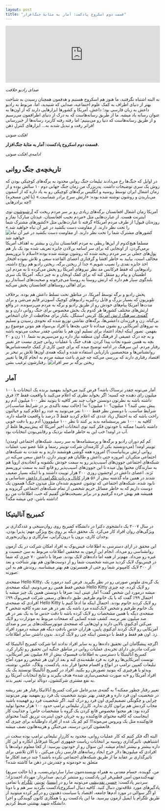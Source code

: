 ```yaml
---
layout: post
title: "قسمت دوم اسکروج پادکست: آمار به مثابهٔ جنگ‌افزار"
---
```


<iframe sandbox="allow-same-origin allow-scripts allow-top-navigation allow-popups allow-forms" scrolling="no" width="100%" height="185" frameborder="0" src="https://embed.radiopublic.com/e?if=scrooge-podcast-Wka3nl&ge=s1!c82736cf133e9a97d3be94dd0ac121baa10c8e43"></iframe>


_صدای رادیو خلافت_

نه البته اشتباه نگرفتید، ما هنوز هم اسکروج هستیم و هدفمون همچنان رسیدن به شناخت بهتر از دنیای اطراف به کمک علوم اجتماعیه، صدایی که شنیدید، اما، مربوط به رادیو داعش به زبان فارسی بود؛ داعش، آمریکا و کشورها ابزارهایی دارند که از اون‌ها به عنوان رسانه یاد میشه. ما از طریق رسانه‌هاست که به درک از دنیای اطرافمون می‌رسیم و از طریق رسانه‌هاست که دنیا رو می‌بینیم؛ اما رفته رفته کاربرد رسانه‌ها از خبررسانی فراتر رفت و تبدیل شدند به... ابزارهای کنترلِ ذهن!

_افکت صوتی_

**قسمت دوم اسکروج پادکست: آمار به مثابهٔ جنگ‌افزار.** 

_ادامه‌ی افکت صوتی_


## تاریخچه‌ی جنگ روانی

در اوایل که جنگ‌ها رخ می‌دادند تبلیغات جنگ روانی محدود به برگه‌های کوچیکی بودن که روش یک سری توضیحات داشت. پدربزرگ من زمان جنگ جهانی دوم ۱۰ سالش بوده و از زمان اشغال ایران توسط روسیه و انگلیس برگه‌های کوچیکی رو به یاد داره که از آسمون می‌باریدن و روشون نوشته شده بوده: «ارتش سرخ برادر شماست.» {با لحن مسخره} چه برادرهایی!!

آمریکا زمان اشغال افغانستان برگه‌های زیادی رو بر سر مردم ریخت که [آرشیوشون] توی اینترنت هست. از عبارت‌هایی مثل «مردم نجیب افغانستان، عیدتان مبارک! نماز و روزه‌تان قبول! از طرف مردم آمریکا» گرفته تا عبارت‌هایی مثل «کشورهای مشترک شما را تحت نظر دارند. از مقاومت دست بکشید در غیر آن تباه خواهید شد.»
![کشورهای مشترک شما را تحت نظر دارند. از مقاومت دست بکشید در غیر آن تباه خواهید شد](http://www.psywarrior.com/AFD108cBack.jpg)
مسلما هیچ‌کدوم از این‌ها ربطی به مردم افغانستان ندارن و بیشتر به اهداف آمریکا برمی‌گردن. از اونجایی که برای سر اسامه بن‌لادن جایزه تعریف شده بود یک بار هم پول‌های جعلی بر سر مردم ریخته شده که روشون نوشته شده بوده:«اسلام با تروریسم مخالف است، بیایید به خاطر افشا و گرفتاری اعضای القاعده سعی و تلاش نموده افتخار اخذ جایزه نقدی را نصیب شویم.» جدا از ریختن برگه، ریختن رادیو هم رواج داشته، رادیوهایی که فقط فرکانس مد نظر نیروهای آمریکا رو پخش می‌کرده تا به مردم این اطمینان و پیام رو منتقل کنه که برای کمک اونجان و نه چیز دیگه. آمریکا یک سری بلندگوی سیار هم داره که ارتش روستا به روستا می‌چرخونه و صحبت‌های استاندار رو برای اهالی روستاهای افغانستان پخش می‌کنه.


پخش رادیو و برگه توسط آمریکا، در مناطق تحت تسلط داعش هم بوده. برخلاف تلویزیون که بسیار بزرگ و قابل ردگیریه رادیوهای کوچیک آسون‌تر قایم می‌شن و برای مدت‌ها آمریکا پیام‌های خودش رو از طریق رادیو و برگه به مردم می‌رسونده. در واقع ارتش‌های مختلف کشورها هر کدوم یک بخش مخصوص برای جنگ روانی دارن و [به گفته‌ی سرهنگ ارتش آمریکا]، کریس استنگل، یکبار برای محافظت از جان اشخاص بی‌گناه، زن و فرزندان داعشی‌ها، برگه‌های نقاشی توزیع شده که نحوه‌ی رسیدن و تسلیم به نیروهای آمریکایی رو نشون میداده تا حتی بچه‌ها یا افراد بی‌سواد هم بتونن موضوع رو بفهمن. تصور اینکه ایجاد اعتماد برای تسلیم اون هم با نقاشی چقدر سخت می‌تونه باشه و به چه درک عمیقی از فرهنگ اون منطقه نیاز داره رو می‌سپریم به شما. ۱۱ زن و ۲۰ بچه به همین شیوه نجات پیدا کردن. هدف جنگ یا عملیات روانی چیزی نیست جز تغییر رفتار مردم. این سرهنگ در ادامه توضیح میده که برای چنین کاری از کمک جامعه‌شناس‌ها روانشناس‌ها و متخصصین بازاریابی استفاده شده و اینکه همه‌ی اون‌ها تلاش بر تبحر بر اقتصاد رفتاری دارند که بررسی می‌کنه چه چیزی باعث میشه مردم به انجام کارها یا تغییر رفتارشون ترغیب بشن. 
![ریختن برگه بر سر افراد](http://www.psywarrior.com/HeloLeaf1814.jpg)

## آمار

آمار می‌تونه چقدر ترسناک باشه؟ فرض کنید می‌خواید بفهمید برنده یک انتخابات با ۱۰۰ میلیون رای دهنده چه کسیه؛ اگر بخواید نظری که اعلام می‌کنید با واقعیت فقط ۳٪ فرق داشته باشه به نظرتون دونستن جواب چند نفر کافیه تا بتونید نظر ۱۰۰ میلیون آدم رو پیش بینی کنید؟ ۱ میلیون؟ ۱۰ میلیون؟ نه! {حالت نیمه تاکیدی بر در شرایط مناسب}در شرایط مناسب، با دونستن نظر فقط ۱۰۰۰ نفر می‌تونید یه عدد رو اعلام کنید و خیالتون راحت باشه که به احتمال زیاد عددی که اعلام کردید فقط 3 درصد با واقعیت فاصله داره. کافیه به ۱۰۰۰ نفر پرسشنامه بدید پر کنند تا نظر ۱۰۰ میلیووون! آدم رو با دقت خوبی داشته باشید! ممکنه با خودتون فکر کنید توی انتخابات اخیر آمریکا که پیش‌بینی‌ها غلط از آب در اومد! خب این به خاطر فاصله نزدیک و رقابتی‌بودن انتخابات بود.

کم کم دوران رادیو و برگه‌ها و پرسشنامه‌ها به سر رسید. شبکه‌های اجتماعی اومدن! توییتر اومد! (می‌دونستید یکی از کارمندان شرکت توییتر رسما و علنا عضو تیپ عملیات روانی ارتش بریتانیاست؟) امروزه همه گوشی هوشمند دارند و به شدت به شبکه‌های اجتماعی متکی‌ان. امروزه حتی داعش و طالبان هم توییتر دارن.
داعش سعی می‌کنه در شبکه‌های اجتماعی جوون‌های آسیب‌پذیر رو به سمت خودش بکشونه و اتحادیه‌ی اروپا هم به سازندگان محتوا پول میده تا این جوون‌های آسیب‌پذیر رو قانع کنند به سمت تروریسم نَرَند. اعضای داعش در اوجشون روزی ۲۰۰ هزار توییت داشتند و با اینکه بسیار ضعیف شدند در همین ماه گذشته بیش از ۵۶ هزار [کانال و ربات تلگرامی از داعش] شناسایی و نابود شده. شبکه‌های اجتماعی که توشون عضویم شده‌ان مثل میدون جنگ!
هممون یک دوست داریم که به خاطر مسائل حریم شخصی از تمام شبکه‌های اجتماعی گریزونه و همیشه هم بهش خرده گرفتیم و در برابر نصیحت‌هاش گفتیم که خب، اطلاعات من رو داشته باشن، چی میشه مگه؟!

## کمبریج آنالیتیکا

در سال ۲۰۰۷ یک دانشجوی دکترا در دانشگاه کمبریج روی روان‌سنجی و عددگذاری بر ویژگی‌های روان افراد کار می‌کرد. یک محقق دیگه بر روی پنج ویژگی مهم: پذیرا بودن، وجدان کاری، برون یا درون‌گرایی، سازگاری و روان‌رنجوری.

این محقق در ازای دسترسی به اطلاعات فیس‌بوک به افراد امکان شرکت در یک آزمون روانشناسی رو می‌داد. انجام این آزمون به محققین اطلاعات مربوط به سن جنسیت و غیره رو می‌داد. مهم‌تر از همه اما داده‌های لایک بودند. صرفا با داشتن ۷۰ چیزی که شما در فیس‌بوک لایک کردید می‌شه شخصیت شما رو از دوست‌هاتون هم بهتر شناخت و بعد از ۳۰۰ لایک کامپیوتر شما رو حتی از همسرتون هم بهتر میشناسه. روندش هم به این صورته:


صفحه‌ی Hello Kitty، یک گربه‌ی ملوس صورتی رو در نظر بگیرید. فرض کنید درمورد یک شخص فقط همین رو می‌دونیم، اینکه صفحه‌ی Hello Kitty رو لایک کرده. چه چیزی میشه درمورد این شخص گفت؟ آمار عینی اینه: صرفا با دونستن همین یک چیز میشه با احتمال ۹۹٪ گفت که با یک خانوم طرفیم. طبق داده‌های رسمی شرکت فیس‌بوک ۹۹٪ افرادی که صفحه‌ی Hello Kitty رو لایک کردند خانوم بودند. احتمال اینکه ما ادعا کنیم با یک خانوم طرفیم و شخص لایک‌کننده مرد باشه یک نفر در هر صد نفره کافیه شخص ۳ صفحه‌ی دیگه با همین مشخصات رو لایک کرده باشه تا دقت حدس ما به یک نفر در هر صد میلیون نفر برسه. کشف شده کسایی که صفحات مربوط به موتزارت رو لایک می‌کنن آی‌کیویِ بالایی دارند و اون‌هایی که صفحه‌ی موتورسیکلت‌های پر سر و صدای آمریکایی رو لایک کردند آی‌کیویِ پایین، هزاران حدسِ بادقتِ دیگه هم میشه درمورد افراد زد. اون هم فقط و فقط با دونستن اینکه چی رو لایک کردند. بدون داشتن سایر اطلاعات.


اگرچه پیشگامان این تحقیق داده‌ها رو به سایر افراد ندادند اما شرکت کمبریج آنالیتیکا که شرکت مادرش دارای تجربه‌ی عملیات روانی در مناطق جنگیه این تحقیق رو تکرار کرد. کمبریج آنالیتیکا با دسترسی به اطلاعات فیسبوک بیش از ۸۷ میلیون نفر آمریکایی، تونست آمریکایی‌ها رو فرد به فرد طبقه‌بندی کنه و بعد از اون هر شخص رو مورد آماج تبلیغات کمپین ترامپ در انواع و اقسام محتوا قرار بده. پادکست، وبلاگ، عکس، نوشته، ویدئو یا هرچیزی که بتونید تصورش رو بکنید. افراد در کمبریج آنالیتیکا تونستند یک یک افراد آمریکا رو «به صورت شخصی‌سازی شده» هدف بگیرند و نتایج انتخابات آمریکا رو به نفع مشتری شرکتشون، دونالد ترامپ، تغییر بدند.


تغییر رفتار چطور ممکنه؟
به گفته‌ی مدیرعامل شرکت کمبریج آنالاتیکا رفتار هر نفر ریشه در شخصیت اون فرد داره و هرچقدر بهتر بتونید شخصیت یک فرد رو بفهمید بهتر می‌تونید چرایی و چگونگی تصمیم‌گیری اون فرد رو درک کنید. اگر شخصیت فرد رو فهمیده باشید مجاب کردنش هم براتون کاری نداره. کارزار تبلیغاتی ترامپ حدود ۱۰۰ هزار محتوا تولید کرده بود: هر محتوا مخصوص قانع کردن یک گروه با مشخصات خاص؛ و جذابیت کار اینجاست که کافیه محتوای قانع‌کننده رو به جریان خون اینترنت تزریق کنید!
 محتوای قانع‌کننده مثل یک ویروس می‌مونه!!!
کم کم یک عده از افراد داوطلبانه برای چیزی که قانعشون کردین درسته، می‌جنگن و هزینه‌هاتون نصف میشه.

البته اگه فکر کنیم که کار عملیات روانی، محدود به کارزار تبلیغاتی ترامپ بوده سخت در اشتباهیم، تاثیرگذاری روسیه بر انتخابات ریاست جمهوری آمریکا غیرقابل انکاره و این کار داره بیشتر و بیشتر انجام میشه. این سوال رو از خودتون بپرسید: از کجا معلوم دولت‌ها یا افرادی که میلیون‌ها دلار خرج ایجاد رسانه‌های فارسی زبان می‌کنن ، تا الان تلاشی برای تاثیرگذاری بر عقاید ما از طریق شبکه‌های اجتماعی نکرده باشند؟ چند درصد افکار ما متعلق به خودمونه و چقدرش در ذهن ما کاشته شده؟

{با حالت سریع}
من، گوینده، حسام معدنی به همراه نویسنده‌مون سارا ساردوئی‌نسب، و تهیه‌کنندمون امین قطبی‌فر این پادکست رو منتشر کردیم. صدابردار: مهرداد احمدنژاد؛ سردبیر پادکست: [حسین نقدبیشی]
می‌تونید ما رو در [اینستا]، [توییتر]، [تلگرام] یا تمامی پادگیرهای مورد علاقه‌تون دنبال کنید. کافیه دنبال اسکروج‌پادکست بگردید سر هم و با دوتا او
اگر سوالی در مورد آدم‌ها جامعه، اقتصاد یا سیاست ذهنتون رو درگیر کرده میتونید از طریق تلگرام یا ایمیل ازمون بپرسید. ما این پادکست رو با همکاری کانون گویندگی و اجرا دانشگاه شهید بهشتی ضبط کردیم.




[کانال تلگرام]: https://t.me/scroogepodcast
[حسین نقدبیشی]: https://naghdbishi.ir
[تلگرام]: https://t.me/ScroogePod
[اینستا]: https://www.instagram.com/scroogepodcast/
[توییتر]: https://twitter.com/scroogepodcast
[کانال و ربات تلگرامی از داعش]: https://t.me/ISISwatch/1110
[آرشیوشون]: http://www.psywarrior.com/Herbafghan02.html
[به گفته‌ی سرهنگ ارتش آمریکا]: https://www.pri.org/stories/2017-07-10/how-us-military-uses-behavioral-economics-fight-isis
